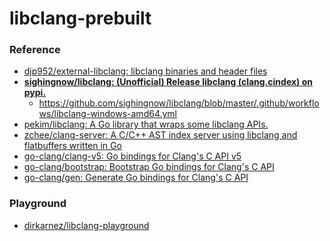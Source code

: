 libclang-prebuilt
=================

### Reference
- [djp952/external-libclang: libclang binaries and header files](https://github.com/djp952/external-libclang)
- [**sighingnow/libclang: (Unofficial) Release libclang (clang.cindex) on pypi.**](https://github.com/sighingnow/libclang)
  - https://github.com/sighingnow/libclang/blob/master/.github/workflows/libclang-windows-amd64.yml
- [pekim/libclang: A Go library that wraps some libclang APIs.](https://github.com/pekim/libclang)
- [zchee/clang-server: A C/C++ AST index server using libclang and flatbuffers written in Go](https://github.com/zchee/clang-server)
- [go-clang/clang-v5: Go bindings for Clang's C API v5](https://github.com/go-clang/clang-v5)
- [go-clang/bootstrap: Bootstrap Go bindings for Clang's C API](https://github.com/go-clang/bootstrap)
- [go-clang/gen: Generate Go bindings for Clang's C API](https://github.com/go-clang/gen)

### Playground
- [dirkarnez/libclang-playground](https://github.com/dirkarnez/libclang-playground)
